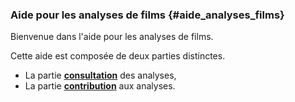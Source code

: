 ### Aide pour les analyses de films {#aide_analyses_films}

Bienvenue dans l'aide pour les analyses de films.

Cette aide est composée de deux parties distinctes.

* La partie [**consultation**](aide?p=analyse/consulter) des analyses,
* La partie [**contribution**](aide?p=analyse/contribuer) aux analyses.
